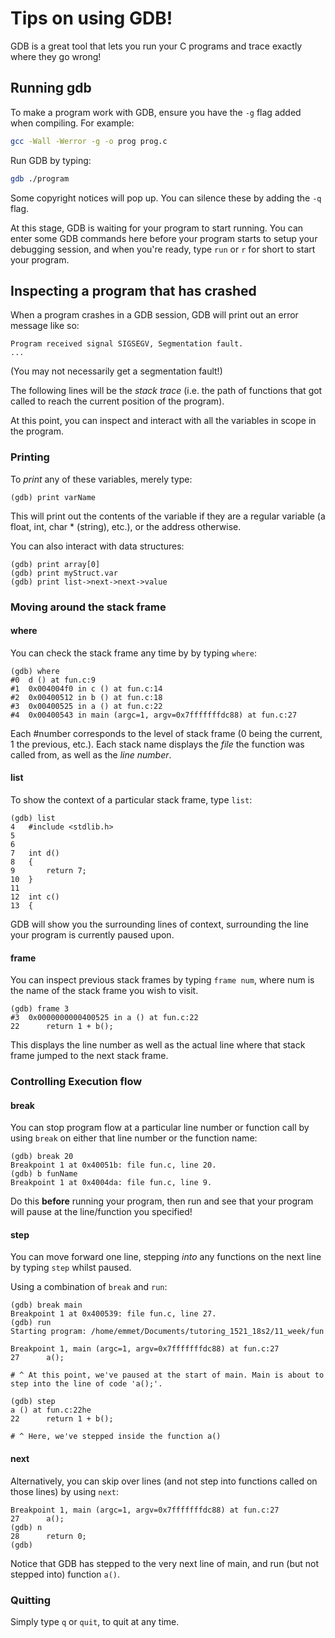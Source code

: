 # Tips on using GDB!

GDB is a great tool that lets you run your C programs and trace exactly where they go wrong!

## Running gdb

To make a program work with GDB, ensure you have the `-g` flag added when compiling. For example:

```bash
gcc -Wall -Werror -g -o prog prog.c
```

Run GDB by typing:

```bash
gdb ./program
```

Some copyright notices will pop up. You can silence these by adding the `-q` flag.

At this stage, GDB is waiting for your program to start running. You can enter some GDB commands here before your program starts to setup your debugging session, and when you're ready, type `run` or `r` for short to start your program.

## Inspecting a program that has crashed

When a program crashes in a GDB session, GDB will print out an error message like so:

```
Program received signal SIGSEGV, Segmentation fault.
...
```
(You may not necessarily get a segmentation fault!)

The following lines will be the *stack trace* (i.e. the path of functions that got called to reach the current position of the program).

At this point, you can inspect and interact with all the variables in scope in the program.

### Printing

To *print* any of these variables, merely type:

```gdb
(gdb) print varName
```

This will print out the contents of the variable if they are a regular variable (a float, int, char * (string), etc.), or the address otherwise.

You can also interact with data structures:

```gdb
(gdb) print array[0]
(gdb) print myStruct.var
(gdb) print list->next->next->value
```

### Moving around the stack frame

#### where
You can check the stack frame any time by by typing `where`:

```gdb
(gdb) where
#0  d () at fun.c:9
#1  0x004004f0 in c () at fun.c:14
#2  0x00400512 in b () at fun.c:18
#3  0x00400525 in a () at fun.c:22
#4  0x00400543 in main (argc=1, argv=0x7fffffffdc88) at fun.c:27
```

Each #number corresponds to the level of stack frame (0 being the current, 1 the previous, etc.). Each stack name displays the *file* the function was called from, as well as the *line number*.

#### list

To show the context of a particular stack frame, type `list`:

```gdb
(gdb) list
4   #include <stdlib.h>
5   
6   
7   int d()
8   {
9       return 7;
10  }
11  
12  int c()
13  {

```


GDB will show you the surrounding lines of context, surrounding the line your program is currently paused upon.

#### frame

You can inspect previous stack frames by typing `frame num`, where num is the name of the stack frame you wish to visit. 

```gdb
(gdb) frame 3
#3  0x0000000000400525 in a () at fun.c:22
22      return 1 + b();
```

This displays the line number as well as the actual line where that stack frame jumped to the next stack frame.


### Controlling Execution flow

#### break

You can stop program flow at a particular line number or function call by using `break` on either that line number or the function name:

```gdb
(gdb) break 20
Breakpoint 1 at 0x40051b: file fun.c, line 20.
(gdb) b funName
Breakpoint 1 at 0x4004da: file fun.c, line 9.
```

Do this **before** running your program, then run and see that your program will pause at the line/function you specified!

#### step

You can move forward one line, stepping *into* any functions on the next line by typing `step` whilst paused.

Using a combination of `break` and `run`:

```gdb
(gdb) break main
Breakpoint 1 at 0x400539: file fun.c, line 27.
(gdb) run
Starting program: /home/emmet/Documents/tutoring_1521_18s2/11_week/fun 

Breakpoint 1, main (argc=1, argv=0x7fffffffdc88) at fun.c:27
27      a();

# ^ At this point, we've paused at the start of main. Main is about to step into the line of code 'a();'.
 
(gdb) step
a () at fun.c:22he
22      return 1 + b();

# ^ Here, we've stepped inside the function a()
```

#### next 

Alternatively, you can skip over lines (and not step into functions called on those lines) by using `next`:

```gdb
Breakpoint 1, main (argc=1, argv=0x7fffffffdc88) at fun.c:27
27      a();
(gdb) n
28      return 0;
(gdb) 
```

Notice that GDB has stepped to the very next line of main, and run (but not stepped into) function `a()`.


### Quitting

Simply type `q` or `quit`, to quit at any time.
